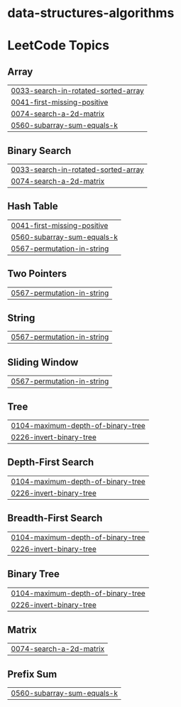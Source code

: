 # data-structures-algorithms
<!---LeetCode Topics Start-->
# LeetCode Topics
## Array
|  |
| ------- |
| [0033-search-in-rotated-sorted-array](https://github.com/sarathi12/data-structures-algorithms/tree/master/0033-search-in-rotated-sorted-array) |
| [0041-first-missing-positive](https://github.com/sarathi12/data-structures-algorithms/tree/master/0041-first-missing-positive) |
| [0074-search-a-2d-matrix](https://github.com/sarathi12/data-structures-algorithms/tree/master/0074-search-a-2d-matrix) |
| [0560-subarray-sum-equals-k](https://github.com/sarathi12/data-structures-algorithms/tree/master/0560-subarray-sum-equals-k) |
## Binary Search
|  |
| ------- |
| [0033-search-in-rotated-sorted-array](https://github.com/sarathi12/data-structures-algorithms/tree/master/0033-search-in-rotated-sorted-array) |
| [0074-search-a-2d-matrix](https://github.com/sarathi12/data-structures-algorithms/tree/master/0074-search-a-2d-matrix) |
## Hash Table
|  |
| ------- |
| [0041-first-missing-positive](https://github.com/sarathi12/data-structures-algorithms/tree/master/0041-first-missing-positive) |
| [0560-subarray-sum-equals-k](https://github.com/sarathi12/data-structures-algorithms/tree/master/0560-subarray-sum-equals-k) |
| [0567-permutation-in-string](https://github.com/sarathi12/data-structures-algorithms/tree/master/0567-permutation-in-string) |
## Two Pointers
|  |
| ------- |
| [0567-permutation-in-string](https://github.com/sarathi12/data-structures-algorithms/tree/master/0567-permutation-in-string) |
## String
|  |
| ------- |
| [0567-permutation-in-string](https://github.com/sarathi12/data-structures-algorithms/tree/master/0567-permutation-in-string) |
## Sliding Window
|  |
| ------- |
| [0567-permutation-in-string](https://github.com/sarathi12/data-structures-algorithms/tree/master/0567-permutation-in-string) |
## Tree
|  |
| ------- |
| [0104-maximum-depth-of-binary-tree](https://github.com/sarathi12/data-structures-algorithms/tree/master/0104-maximum-depth-of-binary-tree) |
| [0226-invert-binary-tree](https://github.com/sarathi12/data-structures-algorithms/tree/master/0226-invert-binary-tree) |
## Depth-First Search
|  |
| ------- |
| [0104-maximum-depth-of-binary-tree](https://github.com/sarathi12/data-structures-algorithms/tree/master/0104-maximum-depth-of-binary-tree) |
| [0226-invert-binary-tree](https://github.com/sarathi12/data-structures-algorithms/tree/master/0226-invert-binary-tree) |
## Breadth-First Search
|  |
| ------- |
| [0104-maximum-depth-of-binary-tree](https://github.com/sarathi12/data-structures-algorithms/tree/master/0104-maximum-depth-of-binary-tree) |
| [0226-invert-binary-tree](https://github.com/sarathi12/data-structures-algorithms/tree/master/0226-invert-binary-tree) |
## Binary Tree
|  |
| ------- |
| [0104-maximum-depth-of-binary-tree](https://github.com/sarathi12/data-structures-algorithms/tree/master/0104-maximum-depth-of-binary-tree) |
| [0226-invert-binary-tree](https://github.com/sarathi12/data-structures-algorithms/tree/master/0226-invert-binary-tree) |
## Matrix
|  |
| ------- |
| [0074-search-a-2d-matrix](https://github.com/sarathi12/data-structures-algorithms/tree/master/0074-search-a-2d-matrix) |
## Prefix Sum
|  |
| ------- |
| [0560-subarray-sum-equals-k](https://github.com/sarathi12/data-structures-algorithms/tree/master/0560-subarray-sum-equals-k) |
<!---LeetCode Topics End-->